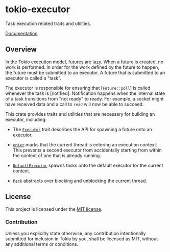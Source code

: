# tokio-executor

Task execution related traits and utilities.

[Documentation](https://docs.rs/tokio-executor/0.1.8/tokio_executor)

## Overview

In the Tokio execution model, futures are lazy. When a future is created, no
work is performed. In order for the work defined by the future to happen, the
future must be submitted to an executor. A future that is submitted to an
executor is called a "task".

The executor is responsible for ensuring that [`Future::poll`] is called
whenever the task is [notified]. Notification happens when the internal state of
a task transitions from "not ready" to ready. For example, a socket might have
received data and a call to `read` will now be able to succeed.

This crate provides traits and utilities that are necessary for building an
executor, including:

* The [`Executor`] trait describes the API for spawning a future onto an
  executor.

* [`enter`] marks that the current thread is entering an execution
  context. This prevents a second executor from accidentally starting from
  within the context of one that is already running.

* [`DefaultExecutor`] spawns tasks onto the default executor for the current
  context.

* [`Park`] abstracts over blocking and unblocking the current thread.

[`Executor`]: https://docs.rs/tokio-executor/0.1.8/tokio_executor/trait.Executor.html
[`enter`]: https://docs.rs/tokio-executor/0.1.8/tokio_executor/fn.enter.html
[`DefaultExecutor`]: https://docs.rs/tokio-executor/0.1.8/tokio_executor/struct.DefaultExecutor.html
[`Park`]: https://docs.rs/tokio-executor/0.1.8/tokio_executor/park/trait.Park.html

## License

This project is licensed under the [MIT license](LICENSE).

### Contribution

Unless you explicitly state otherwise, any contribution intentionally submitted
for inclusion in Tokio by you, shall be licensed as MIT, without any additional
terms or conditions.

